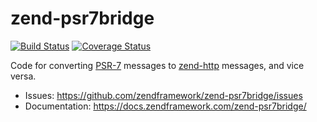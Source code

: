 # zend-psr7bridge

[![Build Status](https://secure.travis-ci.org/zendframework/zend-psr7bridge.svg?branch=master)](https://secure.travis-ci.org/zendframework/zend-psr7bridge)
[![Coverage Status](https://coveralls.io/repos/github/zendframework/zend-psr7bridge/badge.svg?branch=master)](https://coveralls.io/github/zendframework/zend-psr7bridge?branch=master)

Code for converting [PSR-7](http://www.php-fig.org/psr/psr-7/) messages to
[zend-http](https://docs.zendframework.com/zend-http) messages, and vice
versa.

- Issues: https://github.com/zendframework/zend-psr7bridge/issues
- Documentation: https://docs.zendframework.com/zend-psr7bridge/
